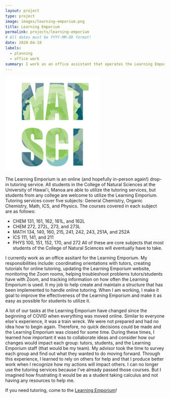 ```yaml
---
layout: project
type: project
image: images/learning-emporium.png
title: Learning Emporium
permalink: projects/learning-emporium
# All dates must be YYYY-MM-DD format!
date: 2020-04-18
labels:
  - planning
  - office work
summary: I work as an office assistant that operates the Learning Emporium at UH Manoa.
---
```


<div class="ui small rounded images">
  <img class="ui image" src="../images/learning-emporium.png">
</div>

The Learning Emporium is an online (and hopefully in-person again!) drop-in tutoring service. All students in the College of Natural Sciences at the University of Hawai'i, Manoa are able to utilize the tutoring services, but students from any college are welcome to utilize the Learning Emporium. 
Tutoring services cover five subjects: General Chemistry, Organic Chemistry, Math, ICS, and Physics. The courses covered in each subject are as follows:  
  - CHEM 131, 161, 162, 161L, and 162L
  - CHEM 272, 272L, 273, and 273L
  - MATH 134, 140, 160, 215, 241, 242, 243, 251A, and 252A
  - ICS 111, 141, and 211
  - PHYS 100, 151, 152, 170, and 272
All of these are core subjects that most students of the College of Natural Sciences will eventually have to take.

I currently work as an office assitant for the Learning Emporium. My responsibilities include: coordinating orientations with tutors, creating tutorials for online tutoring, updating the Learning Emporium website, monitoring the Zoom rooms, helping troubleshoot problems tutors/students have with Zoom, and tracking information on how often the Learning Emporium is used. It my job to help create and maintain a structure that has been implemented to handle online tutoring. When I am working, I make it goal to improve the effectiveness of the Learning Emporium and make it as easy as possible for students to utilize it. 

A lot of our tasks at the Learning Emporium have changed since the beginning of COVID when everything was moved online. Similar to everyone else's experience, it was a train wreck. We were not prepared and had no idea how to begin again. Therefore, no quick decisions could be made and the Learning Emporium was closed for some time. During these times, I learned how important it was to collaborate ideas and consider how our changes would impact each group: tutors, students, and the Learning Emporium staff (that would be my team). My advisor took the time to survey each group and find out what they wanted to do moving forward. Through this experience, I learned to rely on others for help and that I produce better work when I recognize how my actions will impact others. I can no longer use the tutoring services because I've already passed those courses. But I imagined how frustrating it would be as a student taking calculus and not having any resources to help me.

If you need tutoring, come to the <a href="https://uhnatsci.org/emporium/tutorschedules.php">Learning Emporium</a>!
